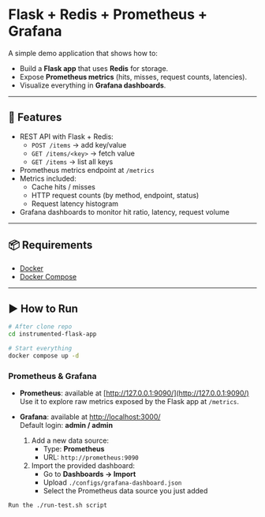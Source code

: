 # Flask + Redis + Prometheus + Grafana

A simple demo application that shows how to:

- Build a **Flask app** that uses **Redis** for storage.
- Expose **Prometheus metrics** (hits, misses, request counts, latencies).
- Visualize everything in **Grafana dashboards**.

---

## 🚀 Features

- REST API with Flask + Redis:
  - `POST /items` → add key/value
  - `GET /items/<key>` → fetch value
  - `GET /items` → list all keys
- Prometheus metrics endpoint at `/metrics`
- Metrics included:
  - Cache hits / misses
  - HTTP request counts (by method, endpoint, status)
  - Request latency histogram
- Grafana dashboards to monitor hit ratio, latency, request volume

---

## 📦 Requirements

- [Docker](https://docs.docker.com/get-docker/)
- [Docker Compose](https://docs.docker.com/compose/)

---

## ▶️ How to Run

```bash
# After clone repo
cd instrumented-flask-app

# Start everything
docker compose up -d

```
### Prometheus & Grafana

- **Prometheus**: available at [http://127.0.0.1:9090/](http://127.0.0.1:9090/)  
  Use it to explore raw metrics exposed by the Flask app at `/metrics`.

- **Grafana**: available at [http://localhost:3000/](http://localhost:3000/)  
  Default login: **admin / admin**

  1. Add a new data source:  
     - Type: **Prometheus**  
     - URL: `http://prometheus:9090`
  2. Import the provided dashboard:  
     - Go to **Dashboards → Import**  
     - Upload `./configs/grafana-dashboard.json`  
     - Select the Prometheus data source you just added


```
Run the ./run-test.sh script
```
